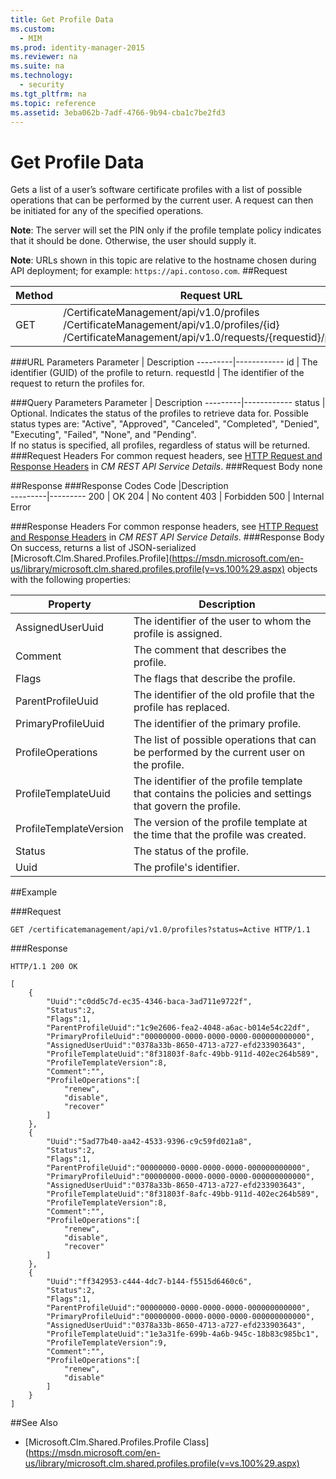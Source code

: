```yaml
---
title: Get Profile Data
ms.custom: 
  - MIM
ms.prod: identity-manager-2015
ms.reviewer: na
ms.suite: na
ms.technology: 
  - security
ms.tgt_pltfrm: na
ms.topic: reference
ms.assetid: 3eba062b-7adf-4766-9b94-cba1c7be2fd3
---
```

# Get Profile Data
Gets a list of a user’s software certificate profiles with a list of possible operations that can be performed by the current user. A request can then be initiated for any of the specified operations.

**Note**: The server will set the PIN only if the profile template policy indicates that it should be done. Otherwise, the user should supply it.

**Note**: URLs shown in this topic are relative to the hostname chosen during API deployment; for example: `https://api.contoso.com`.
##Request


Method  |Request URL  
---------|---------
GET     |/CertificateManagement/api/v1.0/profiles<br/>/CertificateManagement/api/v1.0/profiles/{id} <br/>/CertificateManagement/api/v1.0/requests/{requestid}/profiles 

###URL Parameters
Parameter | Description
---------|------------
id | The identifier (GUID) of the profile to return.
requestId | The identifier of the request to return the profiles for.

###Query Parameters
Parameter | Description
---------|------------
status | Optional. Indicates the status of the profiles to retrieve data for. Possible status types are: "Active", "Approved", "Canceled", "Completed", "Denied", "Executing", "Failed", "None", and "Pending". <br/>If no status is specified, all profiles, regardless of status will be returned.
###Request Headers
For common request headers, see [HTTP Request and Response Headers](CM_REST_API_Service_Details.md#HttpHeaders) in *CM REST API Service Details*.
###Request Body
none

##Response
###Response Codes
Code  |Description  
---------|---------
200 | OK
204 | No content
403 | Forbidden
500 | Internal Error

###Response Headers
For common response headers, see [HTTP Request and Response Headers](CM_REST_API_Service_Details.md#HttpHeaders) in *CM REST API Service Details*.
###Response Body
On success, returns a list of JSON-serialized [Microsoft.Clm.Shared.Profiles.Profile](https://msdn.microsoft.com/en-us/library/microsoft.clm.shared.profiles.profile(v=vs.100%29.aspx) objects with the following properties:

Property | Description
---------|------------
AssignedUserUuid | The identifier of the user to whom the profile is assigned. 
Comment | The comment that describes the profile. 
Flags | The flags that describe the profile. 
ParentProfileUuid | The identifier of the old profile that the profile has replaced. 
PrimaryProfileUuid | The identifier of the primary profile. 
ProfileOperations | The list of possible operations that can be performed by the current user on the profile.
ProfileTemplateUuid | The identifier of the profile template that contains the policies and settings that govern the profile. 
ProfileTemplateVersion | The version of the profile template at the time that the profile was created. 
Status | The status of the profile. 
Uuid | The profile's identifier. 


##Example

###Request 
```
GET /certificatemanagement/api/v1.0/profiles?status=Active HTTP/1.1
```
###Response 
```
HTTP/1.1 200 OK

[
    {
        "Uuid":"c0dd5c7d-ec35-4346-baca-3ad711e9722f",
        "Status":2,
        "Flags":1,
        "ParentProfileUuid":"1c9e2606-fea2-4048-a6ac-b014e54c22df",
        "PrimaryProfileUuid":"00000000-0000-0000-0000-000000000000",
        "AssignedUserUuid":"0378a33b-8650-4713-a727-efd233903643",
        "ProfileTemplateUuid":"8f31803f-8afc-49bb-911d-402ec264b589",
        "ProfileTemplateVersion":8,
        "Comment":"",
        "ProfileOperations":[
            "renew",
            "disable",
            "recover"
        ]
    },
    {
        "Uuid":"5ad77b40-aa42-4533-9396-c9c59fd021a8",
        "Status":2,
        "Flags":1,
        "ParentProfileUuid":"00000000-0000-0000-0000-000000000000",
        "PrimaryProfileUuid":"00000000-0000-0000-0000-000000000000",
        "AssignedUserUuid":"0378a33b-8650-4713-a727-efd233903643",
        "ProfileTemplateUuid":"8f31803f-8afc-49bb-911d-402ec264b589",
        "ProfileTemplateVersion":8,
        "Comment":"",
        "ProfileOperations":[
            "renew",
            "disable",
            "recover"
        ]
    },
    {
        "Uuid":"ff342953-c444-4dc7-b144-f5515d6460c6",
        "Status":2,
        "Flags":1,
        "ParentProfileUuid":"00000000-0000-0000-0000-000000000000",
        "PrimaryProfileUuid":"00000000-0000-0000-0000-000000000000",
        "AssignedUserUuid":"0378a33b-8650-4713-a727-efd233903643",
        "ProfileTemplateUuid":"1e3a31fe-699b-4a6b-945c-18b83c985bc1",
        "ProfileTemplateVersion":9,
        "Comment":"",
        "ProfileOperations":[
            "renew",
            "disable"
        ]
    }
]
```       
##See Also

- [Microsoft.Clm.Shared.Profiles.Profile Class](https://msdn.microsoft.com/en-us/library/microsoft.clm.shared.profiles.profile(v=vs.100%29.aspx)
